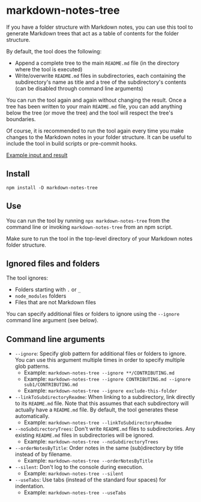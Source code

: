 # markdown-notes-tree

If you have a folder structure with Markdown notes, you can use this tool to generate Markdown trees that act as a table of contents for the folder structure.

By default, the tool does the following:

-   Append a complete tree to the main `README.md` file (in the directory where the tool is executed)
-   Write/overwrite `README.md` files in subdirectories, each containing the subdirectory's name as title and a tree of the subdirectory's contents (can be disabled through command line arguments)

You can run the tool again and again without changing the result. Once a tree has been written to your main `README.md` file, you can add anything below the tree (or move the tree) and the tool will respect the tree's boundaries.

Of course, it is recommended to run the tool again every time you make changes to the Markdown notes in your folder structure. It can be useful to include the tool in build scripts or pre-commit hooks.

[Example input and result](test-data/basics)

## Install

```
npm install -D markdown-notes-tree
```

## Use

You can run the tool by running `npx markdown-notes-tree` from the command line or invoking `markdown-notes-tree` from an npm script.

Make sure to run the tool in the top-level directory of your Markdown notes folder structure.

## Ignored files and folders

The tool ignores:

-   Folders starting with `.` or `_`
-   `node_modules` folders
-   Files that are not Markdown files

You can specify additional files or folders to ignore using the `--ignore` command line argument (see below).

## Command line arguments

-   `--ignore`: Specify glob pattern for additional files or folders to ignore. You can use this argument multiple times in order to specify multiple glob patterns.
    -   Example: `markdown-notes-tree --ignore **/CONTRIBUTING.md`
    -   Example: `markdown-notes-tree --ignore CONTRIBUTING.md --ignore sub1/CONTRIBUTING.md`
    -   Example: `markdown-notes-tree --ignore exclude-this-folder`
-   `--linkToSubdirectoryReadme`: When linking to a subdirectory, link directly to its `README.md` file. Note that this assumes that each subdirectory will actually have a `README.md` file. By default, the tool generates these automatically.
    -   Example: `markdown-notes-tree --linkToSubdirectoryReadme`
-   `--noSubdirectoryTrees`: Don't write `README.md` files to subdirectories. Any existing `README.md` files in subdirectories will be ignored.
    -   Example: `markdown-notes-tree --noSubdirectoryTrees`
-   `--orderNotesByTitle`: Order notes in the same (sub)directory by title instead of by filename.
    -   Example: `markdown-notes-tree --orderNotesByTitle`
-   `--silent`: Don't log to the console during execution.
    -   Example: `markdown-notes-tree --silent`
-   `--useTabs`: Use tabs (instead of the standard four spaces) for indentation.
    -   Example: `markdown-notes-tree --useTabs`
